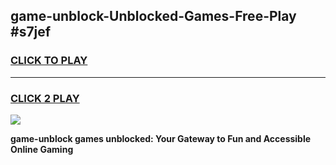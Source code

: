 
## game-unblock-Unblocked-Games-Free-Play #s7jef
<h3>
<a href="https://us.freeplayer.one?title=game-unblock&ref=9M">CLICK TO PLAY</a></h3>
<hr>

<h3>
<a href="https://us.freeplayer.one?title=game-unblock&ref=9M">CLICK 2 PLAY</a>
  
</h3>

<a href="https://us.freeplayer.one?title=game-unblock&ref=9M"><img src="https://clearcache.store/games.png"></a>


**game-unblock games unblocked: Your Gateway to Fun and Accessible Online Gaming**
